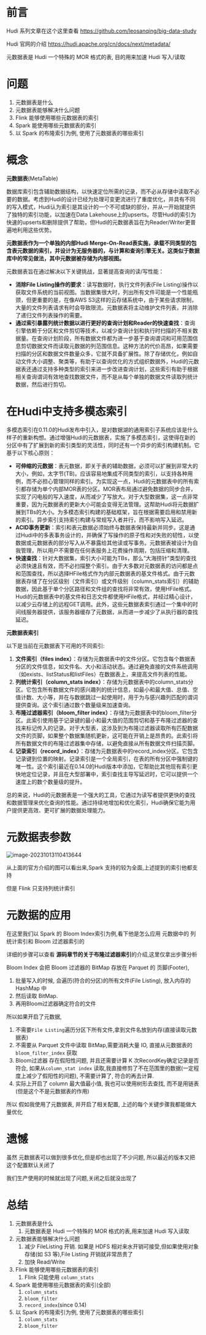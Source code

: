 # 前言

Hudi 系列文章在这个这里查看 https://github.com/leosanqing/big-data-study

Hudi 官网的介绍 https://hudi.apache.org/cn/docs/next/metadata/

元数据表是 Hudi 一个特殊的 MOR 格式的表, 目的用来加速 Hudi 写入/读取

# 问题

1. 元数据表是什么
2. 元数据表能够解决什么问题
3. Flink 能够使用哪些元数据表的索引
4. Spark 能使用哪些元数据表的索引
5. 以 Spark 的布隆索引为例, 使用了元数据表的哪些索引

# 概念

**元数据表**(MetaTable)

数据库索引包含辅助数据结构，以快速定位所需的记录，而不必从存储中读取不必要的数据。考虑到Hudi的设计已经为处理可变更流进行了重度优化，并具有不同的写入模式，Hudi认为索引是其设计的一个不可或缺的部分，并从一开始就提供了独特的索引功能，以加速在Data Lakehouse上的upserts。尽管Hudi的索引为快速的upserts和删除提供了帮助，但Hudi的元数据表旨在为Reader/Writer更普遍地利用这些优势。

**元数据表作为一个单独的内部Hudi Merge-On-Read表实施，承载不同类型的包含表元数据的索引，并设计为无服务器的，与计算和查询引擎无关。这类似于数据库中的常见做法，其中元数据被存储为内部视图。**

元数据表旨在通过解决以下关键挑战，显著提高查询的读/写性能：

- **消除File Listing操作的要求**：读写数据时，执行文件列表(File Listing)操作以获取文件系统的当前视图。当数据集很大时，列出所有文件可能是一个性能瓶颈，但更重要的是，在像AWS S3这样的云存储系统中，由于某些请求限制，大量的文件列表请求有时会导致限流。元数据表将主动维护文件列表，并消除了递归文件列表操作的需要。
- **通过索引暴露列统计数据以进行更好的查询计划和Reader的快速查找**：查询引擎依赖于分区和文件剪切等技术，以减少查询计划和执行时扫描的不相关数据量。在查询计划阶段，所有数据文件都为进一步基于查询谓词和可用范围信息剪切数据文件而读取元数据的列范围信息。这种方法的代价高昂，如果需要扫描的分区和数据文件数量众多，它就不具备扩展性。除了存储优化，例如自动文件大小调整、聚类等，有助于以查询优化的方式组织数据外，Hudi的元数据表还通过支持多种类型的索引来进一步改进查询计划，这些索引有助于根据相关查询谓词有效地查找数据文件，而不是从每个单独的数据文件读取列统计数据，然后进行剪切。

# 在Hudi中支持多模态索引

多模态索引在0.11.0的Hudi发布中引入，是对数据湖的通用索引子系统应该是什么样子的重新构想。通过增强Hudi的元数据表，实施了多模态索引，这使得在新的分区中有了扩展到新的索引类型的灵活性，同时还有一个异步的索引构建机制。它基于以下核心原则：

- **可伸缩的元数据**：表元数据，即关于表的辅助数据，必须可以扩展到非常大的大小，例如，太字节(TB)。应该容易地集成不同类型的索引，以支持各种用例，而不必担心管理同样的索引。为实现这一点，Hudi的元数据表中的所有索引都存储为单个内部MOR表的分区。MOR表布局通过避免数据的同步合并，实现了闪电般的写入速度，从而减少了写放大。对于大型数据集，这一点非常重要，因为元数据表的更新大小可能会变得无法管理。这帮助Hudi将元数据扩展到TBs的大小。为多模态索引构建的基础框架，旨在根据需要启用和禁用新的索引。异步索引支持索引构建与常规写入者并行，而不影响写入延迟。
- **ACID事务更新**：索引和表元数据必须始终与数据表保持最新并同步。这是通过Hudi中的多表事务设计的，并确保了写操作的原子性和对失败的韧性，以使数据或元数据表的部分写入从不暴露给其他读或写事务。元数据表被设计为自我管理，所以用户不需要在任何表服务上花费操作周期，包括压缩和清理。
- **快速查找**：针对大数据集，索引大小可能为TBs，那么“大海捞针”类型的查找必须快速且有效，而不必扫描整个索引。由于大多数对元数据表的访问都是点和范围查找，所以选择HFile格式作为内部元数据表的基文件格式。由于元数据表存储了在分区级别（文件索引）或文件级别（column_stats索引）的辅助数据，因此基于单个分区路径和文件组的查找将非常有效，使用HFile格式。Hudi的元数据表中的基文件和日志文件都使用HFile格式，并经过精心设计，以减少云存储上的远程GET调用。此外，这些元数据表索引通过一个集中的时间线服务器提供，该服务器缓存了元数据，从而进一步减少了从执行器的查找延迟。

**元数据表索引**

以下是当前在元数据表下可用的不同索引:

1. **文件索引（files index）**：存储为元数据表中的文件分区。它包含每个数据表分区的文件信息，如文件名、大小和活动状态。通过避免直接的文件系统调用（如exists、listStatus和listFiles）在数据表上，来提高文件列表的性能。
2. **列统计索引（column_stats index）**：存储为元数据表中的column_stats分区。它包含所有数据文件的感兴趣列的统计信息，如最小和最大值、总值、空值计数、大小等，并在与数据跳过一起使用时，用于为与感兴趣列匹配的谓词提供查询。这个索引通过数个数量级来加速查询。
3. **布隆过滤器索引（bloom_filter index）**：存储为元数据表中的bloom_filter分区。此索引使用基于记录键的最小和最大值的范围剪切和基于布隆过滤器的查找来标记传入的记录。对于大型表，这涉及到为布隆过滤器读取所有匹配数据文件的页脚，如果整个数据集随机更新，这可能在开销上是昂贵的。此索引将所有数据文件的布隆过滤器集中存储，以避免直接从所有数据文件扫描页脚。
4. **记录索引（record_index）**：存储为元数据表中的record_index分区。它包含记录键到位置的映射。记录索引是一个全局索引，在表的所有分区中强制键的唯一性。这个索引最近在0.14.0的Hudi版本中添加，它帮助比其他现有索引更快地定位记录，并且在大型部署中，索引查找主导写延迟时，它可以提供一个速度上的数个数量级的提升。

总的来说，Hudi的元数据表是一个强大的工具，它通过为读写者提供更快的查找和数据管理来优化查询的性能。通过持续地增加和优化索引，Hudi确保它能为用户提供更高效、更可扩展的数据处理能力。



# 元数据表参数

![image-20231013110413644](./img/image-20231013110413644.png)

从上面的官方介绍的图可以看出来,Spark 支持的较为全面,上述提到的索引他都支持

但是 Flink 只支持列统计索引

# 元数据的应用

在这里我们以 Spark 的 Bloom Index索引为例,看下他是怎么应用 元数据中的 列统计索引和 Bloom 过滤器索引的

详细的步骤可以查看 **源码章节的关于布隆过滤器索引**的介绍,这里仅拿出步骤分析

Bloom Index 会把 Bloom 过滤器的 BitMap 存放在 Parquet 的 页脚(Footer), 

1. 批量写入的时候, 会遍历(符合的分区)的所有文件(File Listing), 放入内存的 HashMap 中
2. 然后读取 BitMap.
3. 再用Bloom过滤器确定符合的文件

所以如果开启了元数据, 

1. 不需要`File Listing`遍历分区下所有文件,拿到文件名放到内存(直接读取元数据表)
2. 不需要从 Parquet 文件中读取 BitMap,需要消耗大量 IO, 直接从元数据表的`bloom_filter_index` 获取
3. Bloom过滤器 存在假阳性问题, 并且还需要计算 K 次RecordKey确定记录是否符合, 如果从`column_stat index` 读取,我直接修剪了不在范围里的数据(一定程度上减少了假阳性的问题), 不需要计算了, 符合的再去计算.
4. 实际上开启了 column 最大值最小值, 我也可以使用树形去查找, 而不是用链表(但是这个不是元数据表的作用)

所以 假如我使用了元数据表, 并开启了相关配置, 上述的每个关键步骤我都能做大量优化



# 遗憾

虽然 元数据表可以做到很多优化,但是却也出现了不少问题, 所以最近的版本又把这个配置默认关闭了

我们生产使用的时候就出现了问题,关闭之后就没出现了



# 总结

1. 元数据表是什么
   1. 元数据表是 Hudi 一个特殊的 MOR 格式的表,用来加速 Hudi 写入读取
2. 元数据表能够解决什么问题
   1. 减少 FileListing 开销. 如果是 HDFS 相对来水开销可接受,但如果使用对象存储(如 S3 等),File Listing 开销就非常昂贵了
   2. 加快 Read/Write 
3. Flink 能够使用哪些元数据表的索引
   1. Flink 只能使用 `column_stats`
4. Spark 能使用哪些元数据表的索引(全部)
   1. `column_stats`
   2. `bloom_filter`
   3. `record_index`(since 0.14)
5. 以 Spark 的布隆索引为例, 使用了元数据表的哪些索引
   1. `column_stats`
   2. `bloom_filter`